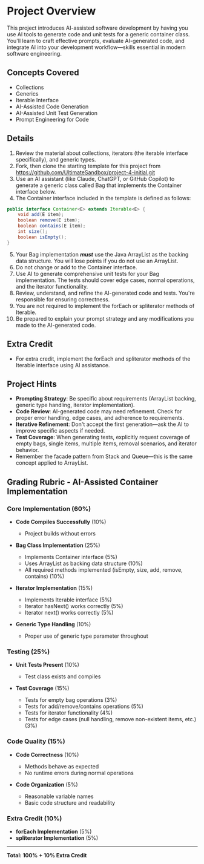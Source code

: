 # Project Overview

This project introduces AI-assisted software development by having you use AI tools to generate code and unit tests for a generic container class. You'll learn to craft effective prompts, evaluate AI-generated code, and integrate AI into your development workflow—skills essential in modern software engineering.

## Concepts Covered

- Collections
- Generics
- Iterable Interface
- AI-Assisted Code Generation
- AI-Assisted Unit Test Generation
- Prompt Engineering for Code

## Details

1. Review the material about collections, iterators (the iterable interface specifically), and generic types.
2. Fork, then clone the starting template for this project from https://github.com/UltimateSandbox/project-4-initial.git
3. Use an AI assistant (like Claude, ChatGPT, or GitHub Copilot) to generate a generic class called Bag that implements the Container interface below.
4. The Container interface included in the template is defined as follows:
```java
public interface Container<E> extends Iterable<E> {
    void add(E item);
    boolean remove(E item);
    boolean contains(E item);
    int size();
    boolean isEmpty();
}
```
5. Your Bag implementation ***must*** use the Java ArrayList as the backing data structure. You will lose points if you do not use an ArrayList.
6. Do not change or add to the Container interface.
7. Use AI to generate comprehensive unit tests for your Bag implementation. The tests should cover edge cases, normal operations, and the iterator functionality.
8. Review, understand, and refine the AI-generated code and tests. You're responsible for ensuring correctness.
9. You are not required to implement the forEach or spliterator methods of Iterable.
10. Be prepared to explain your prompt strategy and any modifications you made to the AI-generated code.

## Extra Credit
- For extra credit, implement the forEach and spliterator methods of the Iterable interface using AI assistance.

## Project Hints

- **Prompting Strategy**: Be specific about requirements (ArrayList backing, generic type handling, iterator implementation).
- **Code Review**: AI-generated code may need refinement. Check for proper error handling, edge cases, and adherence to requirements.
- **Iterative Refinement**: Don't accept the first generation—ask the AI to improve specific aspects if needed.
- **Test Coverage**: When generating tests, explicitly request coverage of empty bags, single items, multiple items, removal scenarios, and iterator behavior.
- Remember the facade pattern from Stack and Queue—this is the same concept applied to ArrayList.

## Grading Rubric - AI-Assisted Container Implementation

### Core Implementation (60%)

- **Code Compiles Successfully** (10%)
    - Project builds without errors

- **Bag Class Implementation** (25%)
    - Implements Container<E> interface (5%)
    - Uses ArrayList as backing data structure (10%)
    - All required methods implemented (isEmpty, size, add, remove, contains) (10%)

- **Iterator Implementation** (15%)
    - Implements Iterable<E> interface (5%)
    - Iterator hasNext() works correctly (5%)
    - Iterator next() works correctly (5%)

- **Generic Type Handling** (10%)
    - Proper use of generic type parameter <E> throughout

### Testing (25%)

- **Unit Tests Present** (10%)
    - Test class exists and compiles

- **Test Coverage** (15%)
    - Tests for empty bag operations (3%)
    - Tests for add/remove/contains operations (5%)
    - Tests for iterator functionality (4%)
    - Tests for edge cases (null handling, remove non-existent items, etc.) (3%)

### Code Quality (15%)

- **Code Correctness** (10%)
    - Methods behave as expected
    - No runtime errors during normal operations

- **Code Organization** (5%)
    - Reasonable variable names
    - Basic code structure and readability

### Extra Credit (10%)

- **forEach Implementation** (5%)
- **spliterator Implementation** (5%)

---

**Total: 100% + 10% Extra Credit**